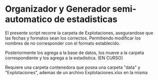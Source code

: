 # Organizador y Generador semi-automatico de estadisticas

El presente script recorre la carpeta de Explotaciones, asegurandose que las fechas y formatos sean los correctos. Permitiendo modificar los nombres de no corresponder con el formato establecido.

Posteriormente los agrega a la base de datos, los mueve a la carpeta correspondiente y los agrega a la estadistica. (EN CURSO)

Requiere una carpeta contenedora que posea una carpeta "data" y "Explotaciones", ademas de un archivo Explotaciones.xlsx en la misma
